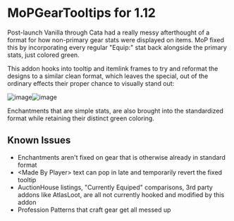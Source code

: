 # MoPGearTooltips for 1.12
Post-launch Vanilla through Cata had a really messy afterthought of a format for how non-primary gear stats were displayed on items. 
MoP fixed this by incorporating every regular "Equip:" stat back alongside the primary stats, just colored green.

This addon hooks into tooltip and itemlink frames to try and reformat the designs to a similar clean format, 
which leaves the special, out of the ordinary effects their proper chance to visually stand out:

![image](https://user-images.githubusercontent.com/11151284/184475717-f26752f0-42ca-4241-8e7d-c63ca69db73c.png)![image](https://user-images.githubusercontent.com/11151284/184475990-aa2a2526-c322-4f3c-9323-5dc83da1f726.png)


Enchantments that are simple stats, are also brought into the standardized format while retaining their distinct green coloring.

## Known Issues
* Enchantments aren't fixed on gear that is otherwise already in standard format
* \<Made By Player\> text can pop in late and temporarily revert the fixed tooltip
* AuctionHouse listings, "Currently Equiped" comparisons, 3rd party addons like AtlasLoot, are all not currently hooked and modified by this addon
* Profession Patterns that craft gear get all messed up
